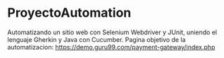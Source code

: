 # ProyectoAutomation
Automatizando un sitio web con Selenium Webdriver y JUnit, uniendo el lenguaje Gherkin y Java con Cucumber.
Pagina objetivo de la automatizacion: https://demo.guru99.com/payment-gateway/index.php
